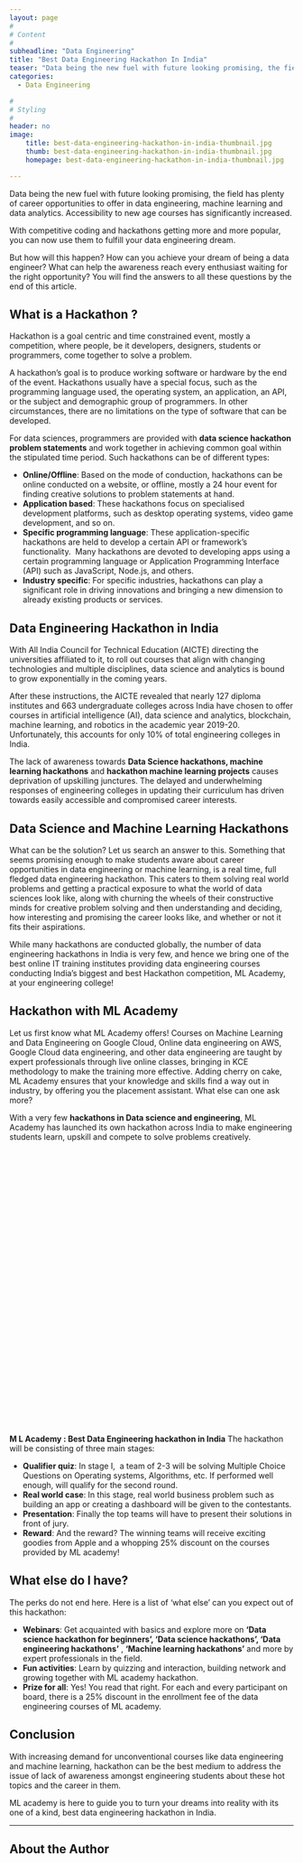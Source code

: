 ```yaml
---
layout: page
#
# Content
#
subheadline: "Data Engineering"
title: "Best Data Engineering Hackathon In India"
teaser: "Data being the new fuel with future looking promising, the field has plenty of career opportunities to offer in data engineering, machine learning and data analytics. Accessibility to new age courses has significantly increased.With competitive c"
categories:
  - Data Engineering

#
# Styling
#
header: no
image:
    title: best-data-engineering-hackathon-in-india-thumbnail.jpg
    thumb: best-data-engineering-hackathon-in-india-thumbnail.jpg
    homepage: best-data-engineering-hackathon-in-india-thumbnail.jpg

---
```


Data being the new fuel with future looking promising, the field has plenty of career opportunities to offer in data engineering, machine learning and data analytics. Accessibility to new age courses has significantly increased.


With competitive coding and hackathons getting more and more popular, you can now use them to fulfill your data engineering dream.


But how will this happen? How can you achieve your dream of being a data engineer? What can help the awareness reach every enthusiast waiting for the right opportunity? You will find the answers to all these questions by the end of this article.


**What is a Hackathon ?**
-------------------------


Hackathon is a goal centric and time constrained event, mostly a competition, where people, be it developers, designers, students or programmers, come together to solve a problem. 


A hackathon’s goal is to produce working software or hardware by the end of the event. Hackathons usually have a special focus, such as the programming language used, the operating system, an application, an API, or the subject and demographic group of programmers. In other circumstances, there are no limitations on the type of software that can be developed.


For data sciences, programmers are provided with **data science hackathon problem statements** and work together in achieving common goal within the stipulated time period. Such hackathons can be of different types:


* **Online/Offline**: Based on the mode of conduction, hackathons can be online conducted on a website, or offline, mostly a 24 hour event for finding creative solutions to problem statements at hand.
* **Application based**: These hackathons focus on specialised development platforms, such as desktop operating systems, video game development, and so on.
* **Specific programming language**: These application-specific hackathons are held to develop a certain API or framework’s functionality.  Many hackathons are devoted to developing apps using a certain programming language or Application Programming Interface (API) such as JavaScript, Node.js, and others.
* **Industry specific**: For specific industries, hackathons can play a significant role in driving innovations and bringing a new dimension to already existing products or services.


**Data Engineering Hackathon in India**
---------------------------------------


With All India Council for Technical Education (AICTE) directing the universities affiliated to it, to roll out courses that align with changing technologies and multiple disciplines, data science and analytics is bound to grow exponentially in the coming years.


After these instructions, the AICTE revealed that nearly 127 diploma institutes and 663 undergraduate colleges across India have chosen to offer courses in artificial intelligence (AI), data science and analytics, blockchain, machine learning, and robotics in the academic year 2019-20. Unfortunately, this accounts for only 10% of total engineering colleges in India. 


The lack of awareness towards **Data Science hackathons, machine learning hackathons** and **hackathon machine learning projects** causes deprivation of upskilling junctures. The delayed and underwhelming responses of engineering colleges in updating their curriculum has driven towards easily accessible and compromised career interests.


**Data Science and Machine Learning Hackathons**
------------------------------------------------


What can be the solution? Let us search an answer to this. Something that seems promising enough to make students aware about career opportunities in data engineering or machine learning, is a real time, full fledged data engineering hackathon. This caters to them solving real world problems and getting a practical exposure to what the world of data sciences look like, along with churning the wheels of their constructive minds for creative problem solving and then understanding and deciding, how interesting and promising the career looks like, and whether or not it fits their aspirations. 


While many hackathons are conducted globally, the number of data engineering hackathons in India is very few, and hence we bring one of the best online IT training institutes providing data engineering courses conducting India’s biggest and best Hackathon competition, ML Academy, at your engineering college!


**Hackathon with ML Academy**
-----------------------------


Let us first know what ML Academy offers! Courses on Machine Learning and Data Engineering on Google Cloud, Online data engineering on AWS, Google Cloud data engineering, and other data engineering are taught by expert professionals through live online classes, bringing in KCE methodology to make the training more effective. Adding cherry on cake, ML Academy ensures that your knowledge and skills find a way out in industry, by offering you the placement assistant. What else can one ask more?


With a very few **hackathons in Data science and engineering**, ML Academy has launched its own hackathon across India to make engineering students learn, upskill and compete to solve problems creatively. 


![](data:image/svg+xml,%3Csvg%20xmlns='http://www.w3.org/2000/svg'%20viewBox='0%200%201%201'%3E%3C/svg%3E)**M L Academy : Best Data Engineering hackathon in India**
The hackathon will be consisting of three main stages:


* **Qualifier quiz**: In stage I,  a team of 2-3 will be solving Multiple Choice Questions on Operating systems, Algorithms, etc. If performed well enough, will qualify for the second round.
* **Real world case**: In this stage, real world business problem such as building an app or creating a dashboard will be given to the contestants.
* **Presentation**: Finally the top teams will have to present their solutions in front of jury.
* **Reward**: And the reward? The winning teams will receive exciting goodies from Apple and a whopping 25% discount on the courses provided by ML academy!


**What else do I have?**
------------------------


The perks do not end here. Here is a list of ‘what else’ can you expect out of this hackathon:


* **Webinars**: Get acquainted with basics and explore more on **‘Data science hackathon for beginners’, ‘Data science hackathons’, ‘Data engineering hackathons’** , **‘Machine learning hackathons’** and more by expert professionals in the field.
* **Fun activities**: Learn by quizzing and interaction, building network and growing together with ML academy hackathon.
* **Prize for all**: Yes! You read that right. For each and every participant on board, there is a 25% discount in the enrollment fee of the data engineering courses of ML academy.


**Conclusion**
--------------


With increasing demand for unconventional courses like data engineering and machine learning, hackathon can be the best medium to address the issue of lack of awareness amongst engineering students about these hot topics and the career in them.


ML academy is here to guide you to turn your dreams into reality with its one of a kind, best data engineering hackathon in India.




---


About the Author
----------------




![Aditi Chourey](data:image/svg+xml,%3Csvg%20xmlns='http://www.w3.org/2000/svg'%20viewBox='0%200%20768%201024'%3E%3C/svg%3E)


**Aditi Chourey** is an MBA from the Indian Institute of Management (IIM), Shillong. A mechanical engineer by qualification, a gold medalist in International English Olympiad, she is passionate about writing and has co authored a nationally released anthology. She loves to explore imagery poetry and experiment with conventional forms of writing in Hindi, English, Urdu. She is an active social worker having worked with NGOs for child welfare and holds an NSS B certificate. In her leisure time, she is an ardent reader of historical fiction and loves to explore art and aesthetics. You can connect with her on LinkedIn.




